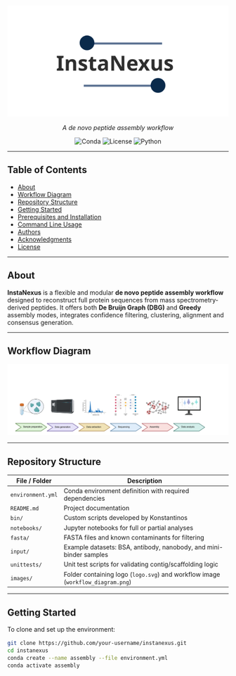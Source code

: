 <p align="center">
  <img src="images/instanexus_logo.svg" width="600" alt="InstaNexus logo">
</p>

<p align="center"><em>A de novo peptide assembly workflow</em></p>

<p align="center">
  <img src="https://img.shields.io/badge/environment-conda-blue" alt="Conda">
  <img src="https://img.shields.io/badge/license-MIT-green" alt="License">
  <img src="https://img.shields.io/badge/python-3.9+-blue" alt="Python">
</p>

---

## Table of Contents
- [About](#about)
- [Workflow Diagram](#workflow-diagram)
- [Repository Structure](#repository-structure)
- [Getting Started](#getting-started)
- [Prerequisites and Installation](#prerequisites-and-installation)
- [Command Line Usage](#command-line-usage)
- [Authors](#authors)
- [Acknowledgments](#acknowledgments)
- [License](#license)

---

## About

**InstaNexus** is a flexible and modular **de novo peptide assembly workflow** designed to reconstruct full protein sequences from mass spectrometry-derived peptides. It offers both **De Bruijn Graph (DBG)** and **Greedy** assembly modes, integrates confidence filtering, clustering, alignment and consensus generation.

---

## Workflow Diagram

<p align="center">
  <img src="images/instanexus_workflow.png" width="900" alt="InstaNexus Workflow">
</p>

---

## Repository Structure

| File / Folder                    | Description                                                                           |
|----------------------------------|---------------------------------------------------------------------------------------|
| `environment.yml`               | Conda environment definition with required dependencies                              |
| `README.md`                     | Project documentation                                                                |
| `bin/`                          | Custom scripts developed by Konstantinos                                             |
| `notebooks/`                    | Jupyter notebooks for full or partial analyses                                       |
| `fasta/`                        | FASTA files and known contaminants for filtering                                     |
| `input/`                        | Example datasets: BSA, antibody, nanobody, and mini-binder samples                   |
| `unittests/`                    | Unit test scripts for validating contig/scaffolding logic                            |
| `images/`                       | Folder containing logo (`logo.svg`) and workflow image (`workflow_diagram.png`)      |

---

## Getting Started

To clone and set up the environment:

```bash
git clone https://github.com/your-username/instanexus.git
cd instanexus
conda create --name assembly --file environment.yml
conda activate assembly
